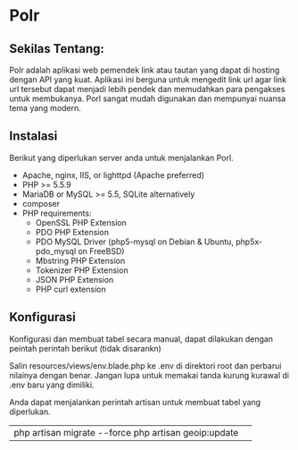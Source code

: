 # Polr

## Sekilas Tentang:
Polr adalah aplikasi web pemendek link atau tautan yang dapat di hosting dengan API yang kuat. Aplikasi ini berguna untuk mengedit link url agar link url tersebut dapat menjadi lebih pendek dan memudahkan para pengakses untuk membukanya. Porl sangat mudah digunakan dan mempunyai nuansa tema yang modern.

## Instalasi
Berikut yang diperlukan server anda untuk menjalankan Porl.
- Apache, nginx, IIS, or lighttpd (Apache preferred)
- PHP >= 5.5.9
- MariaDB or MySQL >= 5.5, SQLite alternatively
- composer
- PHP requirements:
   - OpenSSL PHP Extension
   - PDO PHP Extension
   - PDO MySQL Driver (php5-mysql on Debian & Ubuntu, php5x-pdo_mysql on FreeBSD)
   - Mbstring PHP Extension
   - Tokenizer PHP Extension
   - JSON PHP Extension
   - PHP curl extension

## Konfigurasi
Konfigurasi dan membuat tabel secara manual, dapat dilakukan dengan peintah perintah berikut (tidak disarankn)

Salin resources/views/env.blade.php ke .env di direktori root dan perbarui nilainya dengan benar. Jangan lupa untuk memakai tanda kurung kurawal di .env baru yang dimiliki.

Anda dapat menjalankan perintah artisan untuk membuat tabel yang diperlukan.

<table>
    <tbody>
        <tr>
            <td>php artisan migrate --force
            php artisan geoip:update<td/>
        </tr>
